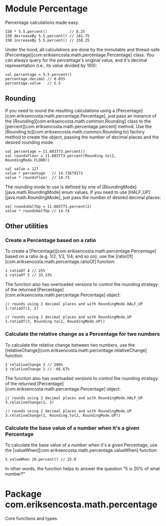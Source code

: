 # Module Percentage

Percentage calculations made easy:

    150 * 5.5.percent()          // 8.25
    150 decreaseBy 5.5.percent() // 141.75
    150 increaseBy 5.5.percent() // 158.25

Under the hood, all calculations are done by the immutable and thread-safe
[Percentage][com.eriksencosta.math.percentage.Percentage] class. You can always query for the percentage's original
value, and it's decimal representation (i.e., its value divided by 100):

    val percentage = 5.5.percent()
    percentage.decimal // 0.055
    percentage.value   // 5.5

## Rounding

If you need to round the resulting calculations using a [Percentage][com.eriksencosta.math.percentage.Percentage], just
pass an instance of the [Rounding][com.eriksencosta.math.common.Rounding] class to the
[percent][com.eriksencosta.math.percentage.percent] method. Use the
[Rounding.to][com.eriksencosta.math.common.Rounding.to] factory method to create the object, passing the number of
decimal places and the desired rounding mode:

    val percentage = 11.603773.percent()
    val roundsFloor = 11.603773.percent(Rounding.to(2, RoundingMode.FLOOR))

    val value = 127
    value * percentage   // 14.73679171
    value * roundsFloor  // 14.73

The rounding mode to use is defined by one of [RoundingMode][java.math.RoundingMode] enum values. If you need to use
[HALF_UP][java.math.RoundingMode], just pass the number of desired decimal places:

    val roundsHalfUp = 11.603773.percent(2)
    value * roundsHalfUp // 14.74

## Other utilities

### Create a Percentage based on a ratio

To create a [Percentage][com.eriksencosta.math.percentage.Percentage] based on a ratio (e.g. 1/2, 1/3, 1/4, and so on),
use the [ratioOf][com.eriksencosta.math.percentage.ratioOf] function:

    1 ratioOf 4 // 25%
    1 ratioOf 3 // 33.33%

The function also has overloaded versions to control the rounding strategy of the returned
[Percentage][com.eriksencosta.math.percentage.Percentage] object:

    // rounds using 2 decimal places and with RoundingMode.HALF_UP
    1.ratioOf(3, 2)

    // rounds using 2 decimal places and with RoundingMode.UP
    1.ratioOf(3, Rounding.to(2, RoundingMode.UP))

### Calculate the relative change as a Percentage for two numbers

To calculate the relative change between two numbers, use the
[relativeChange][com.eriksencosta.math.percentage.relativeChange] function:

    1 relativeChange 3 // 200%
    3 relativeChange 1 // -66.67%

The function also has overloaded versions to control the rounding strategy of the returned
[Percentage][com.eriksencosta.math.percentage.Percentage] object:

    // rounds using 2 decimal places and with RoundingMode.HALF_UP
    3.relativeChange(1, 2)

    // rounds using 2 decimal places and with RoundingMode.UP
    3.relativeChange(1, Rounding.to(2, RoundingMode.UP))

### Calculate the base value of a number when it's a given Percentage

To calculate the base value of a number when it's a given Percentage, use the
[valueWhen][com.eriksencosta.math.percentage.valueWhen] function:

    5 valueWhen 20.percent() // 25.0

In other words, the function helps to answer the question "5 is 20% of what number?"

# Package com.eriksencosta.math.percentage

Core functions and types.
